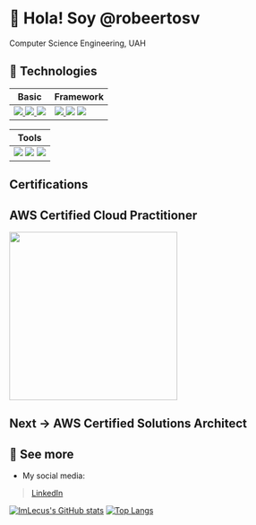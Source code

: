 # 👋 Hola! Soy @robeertosv

Computer Science Engineering, UAH

## 🥽 Technologies 
| Basic | Framework|
|-------|-----------|
| <a href="#"><img src="https://img.shields.io/badge/HTML5-E34F26?style=for-the-badge&logo=html5&logoColor=white"/> </a><a href="#"><img src="https://img.shields.io/badge/CSS3-1572B6?style=for-the-badge&logo=css3&logoColor=white"/></a><a href="#"> <img src="https://img.shields.io/badge/JavaScript-373737?style=for-the-badge&logo=javascript&logoColor=F7DC6F"/></a>| <img src="https://img.shields.io/badge/Node.js-43853D?style=for-the-badge&logo=node.js&logoColor=white"/></a><a href="#"> <img src="https://img.shields.io/badge/Express.js-404D59?style=for-the-badge"/></a> <a href="#"> <img src="https://img.shields.io/badge/react-16181d?style=for-the-badge&logo=react&logoColor=#61dafb"/></a>|<a href="#">

| Tools |
|-----------|
|<a href="#"><img src="https://img.shields.io/badge/vs code-42abf1?style=for-the-badge&logo=visualstudiocode&logoColor=white"/></a> <a href="#"><img src="https://img.shields.io/badge/git-f15233?style=for-the-badge&logo=git&logoColor=white"/></a> <a href="#"><img src="https://img.shields.io/badge/npm-cc0000?style=for-the-badge&logo=npm&logoColor=white"/></a> <a href="#">|

## Certifications
## AWS Certified Cloud Practitioner
<img src="https://i.ytimg.com/vi/qN6LJqYUGt0/maxresdefault.jpg" width="300px" />

## Next -> AWS Certified Solutions Architect

## 👀 See more

* My social media:
>
> [LinkedIn](https://linkedin.com/in/robeertosv)

[![ImLecus's GitHub stats](https://github-readme-stats.vercel.app/api?username=robeertosv&count_private=true&show_icons=true&hide_border=true)](https://github.com/anuraghazra/github-readme-stats)
[![Top Langs](https://github-readme-stats.vercel.app/api/top-langs/?username=robeertosv&layout=compact&hide_border=true)](https://github.com/anuraghazra/github-readme-stats)

